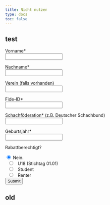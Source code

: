 ```yaml
---
title: Nicht nutzen
type: docs
toc: false
---
```


## test

<form action="https://register.ilmenauersv.xyz/open2024/submit.php" method="POST">
  <label>Vorname*</label><br>
  <input type="text" required name="vorname"><br>

<label>Nachname\*</label><br>
<input type="text" required name="nachname"><br>

<label>Verein (falls vorhanden) </label><br>
<input type="text" name="verein"><br>

<label>Fide-ID\*</label><br>
<input type="text" required name="fideID"><br>

<label>Schachföderation\* (z.B. Deutscher Schachbund)</label><br>
<input type="text" required name="federation"><br>

<label>Geburtsjahr\*</label><br>
<input type="text" required name="geburtsjahr"><br>

<label>Rabattberechtigt?</label><br>

  <input type="radio" id="nein" name="rabatt" value="nein" checked>
  <label for="nein">Nein.</label><br>
  <input type="radio" id="u18" name="rabatt" value="ja_U18">
  <label for="U18">U18 (Stichtag 01.01)</label><br>
  <input type="radio" id="student" name="rabatt" value="ja_Student">
  <label for="student">Student</label><br>
  <input type="radio" id="renter" name="rabatt" value="ja_Rentner">
  <label for="renter">Renter</label><br>

  <input type="submit" value="Submit">
</form>

## old